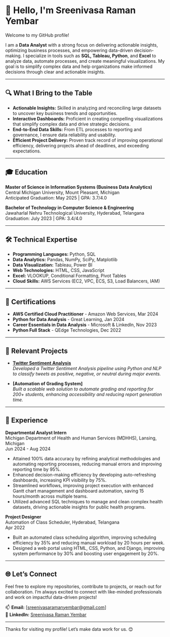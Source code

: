 # 👋 Hello, I'm Sreenivasa Raman Yembar  
Welcome to my GitHub profile!  

I am a **Data Analyst** with a strong focus on delivering actionable insights, optimizing business processes, and empowering data-driven decision-making. I specialize in tools such as **SQL, Tableau, Python**, and **Excel** to analyze data, automate processes, and create meaningful visualizations. My goal is to simplify complex data and help organizations make informed decisions through clear and actionable insights.  

---

## 🔍 What I Bring to the Table  
- **Actionable Insights:** Skilled in analyzing and reconciling large datasets to uncover key business trends and opportunities.  
- **Interactive Dashboards:** Proficient in creating compelling visualizations that simplify complex data and drive strategic decisions.  
- **End-to-End Data Skills:** From ETL processes to reporting and governance, I ensure data reliability and usability.  
- **Efficient Project Delivery:** Proven track record of improving operational efficiency, delivering projects ahead of deadlines, and exceeding expectations.  

---

## 🎓 Education  
**Master of Science in Information Systems (Business Data Analytics)**  
Central Michigan University, Mount Pleasant, Michigan  
Anticipated Graduation: May 2025 | GPA: 3.7/4.0  

**Bachelor of Technology in Computer Science & Engineering**  
Jawaharlal Nehru Technological University, Hyderabad, Telangana  
Graduation: July 2023 | GPA: 3.4/4.0  

---

## 🛠️ Technical Expertise  
- **Programming Languages:** Python, SQL  
- **Data Analytics:** Pandas, NumPy, SciPy, Matplotlib  
- **Data Visualization:** Tableau, Power BI  
- **Web Technologies:** HTML, CSS, JavaScript  
- **Excel:** VLOOKUP, Conditional Formatting, Pivot Tables  
- **Cloud Skills:** AWS Services (EC2, VPC, ECS, S3, Load Balancers, IAM)  

---

## 📜 Certifications  
- **AWS Certified Cloud Practitioner** - Amazon Web Services, Mar 2024  
- **Python for Data Analysis** - Great Learning, Jan 2024  
- **Career Essentials in Data Analysis** - Microsoft & LinkedIn, Nov 2023  
- **Python Full Stack** - QEdge Technologies, Dec 2022  

---

## 🚀 Relevant Projects  
- **[Twitter Sentiment Analysis](https://gist.github.com/YembarSreenivasaRaman/8a5a216dc8de709e4f9223277cafa20f)**  
  *Developed a Twitter Sentiment Analysis pipeline using Python and NLP to classify tweets as positive, negative, or neutral during major events.*  

- **[Automation of Grading System]**  
  *Built a scalable web solution to automate grading and reporting for 200+ students, enhancing accessibility and reducing report generation time.*  

---

## 💼 Experience  
**Departmental Analyst Intern**  
Michigan Department of Health and Human Services (MDHHS), Lansing, Michigan  
Jun 2024 - Aug 2024  
- Attained 100% data accuracy by refining analytical methodologies and automating reporting processes, reducing manual errors and improving reporting time by 95%.  
- Enhanced decision-making efficiency by developing auto-refreshing dashboards, increasing KPI visibility by 75%.  
- Streamlined workflows, improving project execution with enhanced Gantt chart management and dashboard automation, saving 15 hours/month across multiple teams.  
- Utilized advanced SQL techniques to manage and clean complex health datasets, driving actionable insights for public health programs.  

**Project Designer**  
Automation of Class Scheduler, Hyderabad, Telangana  
Apr 2022  
- Built an automated class scheduling algorithm, improving scheduling efficiency by 35% and reducing manual workload by 20 hours per week.  
- Designed a web portal using HTML, CSS, Python, and Django, improving system performance by 30% and boosting user engagement by 20%.  

---

## 🌐 Let’s Connect  
Feel free to explore my repositories, contribute to projects, or reach out for collaboration. I’m always excited to connect with like-minded professionals and work on impactful data-driven projects!  

📫 **Email:** [sreenivasaramanyembar@gmail.com]  
💼 **LinkedIn:** [Sreenivasa Raman Yembar](https://www.linkedin.com/in/sreenivasaraman-yembar)  
  

---

Thanks for visiting my profile! Let’s make data work for us. 😊  

